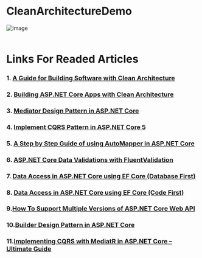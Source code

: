 # CleanArchitectureDemo
![image](https://github.com/alymomdouh/myDotNet7CleanArchitectureDemo/assets/33808080/932189c0-a9ba-4322-a3ce-4635faff9424)
<br/>
<br/>

# Links For Readed Articles 
### 1. [A Guide for Building Software with Clean Architecture](https://www.ezzylearning.net/tutorial/a-guide-for-building-software-with-clean-architecture)
### 2. [Building ASP.NET Core Apps with Clean Architecture](https://www.ezzylearning.net/tutorial/building-asp-net-core-apps-with-clean-architecture)
### 3. [Mediator Design Pattern in ASP.NET Core](https://www.ezzylearning.net/tutorial/mediator-design-pattern-in-asp-net-core)
### 4. [Implement CQRS Pattern in ASP.NET Core 5](https://www.ezzylearning.net/tutorial/implement-cqrs-pattern-in-asp-net-core-5)
### 5. [A Step by Step Guide of using AutoMapper in ASP.NET Core](https://www.ezzylearning.net/tutorial/a-step-by-step-guide-of-using-automapper-in-asp-net-core)
### 6. [ASP.NET Core Data Validations with FluentValidation](https://www.ezzylearning.net/tutorial/asp-net-core-data-validations-with-fluentvalidation)
### 7. [Data Access in ASP.NET Core using EF Core (Database First)](https://www.ezzylearning.net/tutorial/data-access-in-asp-net-core-using-ef-core-database-first)
### 8. [Data Access in ASP.NET Core using EF Core (Code First)](https://www.ezzylearning.net/tutorial/data-access-in-asp-net-core-using-ef-core-code-first)
### 9.[How To Support Multiple Versions of ASP.NET Core Web API](https://www.ezzylearning.net/tutorial/how-to-support-multiple-versions-of-asp-net-core-web-api)
### 10.[Builder Design Pattern in ASP.NET Core](https://www.ezzylearning.net/tutorial/builder-design-pattern-in-asp-net-core)
### 11.[Implementing CQRS with MediatR in ASP.NET Core – Ultimate Guide](https://codewithmukesh.com/blog/cqrs-in-aspnet-core-3-1/)


